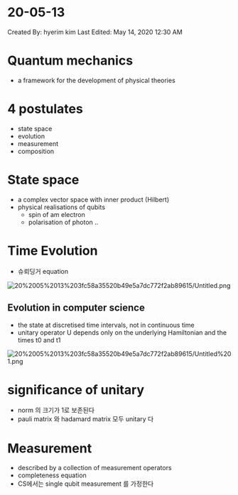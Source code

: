 # 20-05-13

Created By: hyerim kim
Last Edited: May 14, 2020 12:30 AM

# Quantum mechanics

- a framework for the development of physical theories

# 4 postulates

- state space
- evolution
- measurement
- composition

# State space

- a complex vector space with inner product (Hilbert)
- physical realisations of qubits
    - spin of am electron
    - polarisation of photon ..

# Time Evolution

- 슈뢰딩거 equation

![20%2005%2013%203fc58a35520b49e5a7dc772f2ab89615/Untitled.png](20%2005%2013%203fc58a35520b49e5a7dc772f2ab89615/Untitled.png)

## Evolution in computer science

- the state at discretised time intervals, not in continuous time
- unitary operator U depends only on the underlying Hamiltonian and the times t0 and t1

![20%2005%2013%203fc58a35520b49e5a7dc772f2ab89615/Untitled%201.png](20%2005%2013%203fc58a35520b49e5a7dc772f2ab89615/Untitled%201.png)

# significance of unitary

- norm 의 크기가 1로 보존된다
- pauli matrix 와 hadamard matrix 모두 unitary 다

# Measurement

- described by a collection of measurement operators
- completeness equation
- CS에서는 single qubit measurement 를 가정한다